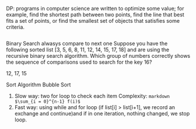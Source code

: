 DP: programs in computer science are written to optimize some value; for example, find the shortest path between two points, find the line that best fits a set of points, or find the smallest set of objects that satisfies some criteria. 

```python

```

Binary Search alwasys compare to next one
Suppose you have the following sorted list [3, 5, 6, 8, 11, 12, 14, 15, 17, 18] and are using the recursive binary search algorithm. Which group of numbers correctly shows the sequence of comparisons used to search for the key 16?

12, 17, 15


Sort Algorithm
Bubble Sort
1. Slow way: two for loop to check each item Complexity: ```markdown $\sum_{i = 0}^{n-1} f(i)$```
2. Fast way: using while and for loop (if list[i] > list[i+1], we record an exchange and continue)and if in one iteration, nothing changed, we stop loop.
```python

```
